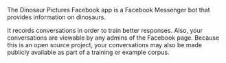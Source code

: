 The Dinosaur Pictures Facebook app is a Facebook Messenger bot that provides
information on dinosaurs.

It records conversations in order to train better responses.  Also, your
conversations are viewable by any admins of the Facebook page.  Because this is
an open source project, your conversations may also be made publicly available
as part of a training or example corpus.
